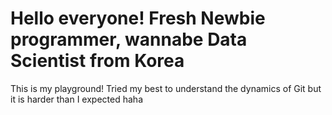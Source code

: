 # Hello everyone! Fresh Newbie programmer, wannabe Data Scientist from Korea
This is my playground! Tried my best to understand the dynamics of Git but it is harder than I expected haha
